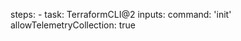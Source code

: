steps:
    - task: TerraformCLI@2
      inputs:
        command: 'init'
        allowTelemetryCollection: true

